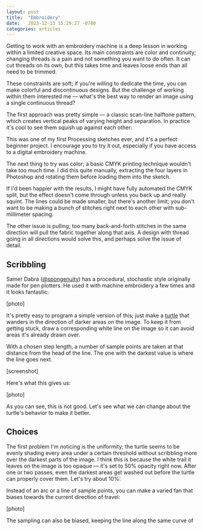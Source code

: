 ```yaml
---
layout: post
title:  "Embroidery"
date:   2023-12-13 15:29:27 -0700
categories: articles
---
```


Getting to work with an embroidery machine is a deep lesson in working within a limited creative space. Its main constraints are color and continuity; changing threads is a pain and not something you want to do often. It can cut threads on its own, but this takes time and leaves loose ends than all need to be trimmed.

These constraints are soft; if you're willing to dedicate the time, you can make colorful and discontinuous designs. But the challenge of working within them interested me — what's the best way to render an image using a single continuous thread?

The first approach was pretty simple — a classic scan-line halftone pattern, which creates vertical peaks of varying height and separation. In practice it's cool to see them squish up against each other:

This was one of my first Processing sketches ever, and it's a perfect beginner project. I encourage you to try it out, especially if you have access to a digital embroidery machine.

The next thing to try was color; a basic CMYK printing technique wouldn't take too much time. I did this quite manually, extracting the four layers in Photoshop and rotating them before loading them into the sketch.

If I'd been happier with the results, I might have fully automated the CMYK split, but the effect doesn't come through unless you back up and really squint. The lines could be made smaller, but there's another limit; you don't want to be making a bunch of stitches right next to each other with sub-millimeter spacing.

The other issue is pulling; too many back-and-forth stitches in the same direction will pull the fabric together along that axis. A design with thread going in all directions would solve this, and perhaps solve the issue of detail.

## Scribbling

Samer Dabra ([@spongenuity](https://www.instagram.com/spongenuity/)) has a procedural, stochastic style originally made for pen plotters. He used it with machine embroidery a few times and it looks fantastic:

[photo]

It's pretty easy to program a simple version of this; just make a [turtle](https://en.wikipedia.org/wiki/Turtle_graphics) that wanders in the direction of darker areas on the image. To keep it from getting stuck, draw a corresponding white line on the image so it can avoid areas it's already drawn over.

With a chosen step length, a number of sample points are taken at that distance from the head of the line. The one with the darkest value is where the line goes next.

[screenshot]

Here's what this gives us:

[photo]

As you can see, this is not good. Let's see what we can change about the turtle's behavior to make it better.

## Choices

The first problem I'm noticing is the uniformity; the turtle seems to be evenly shading every area under a certain threshold without scribbling more over the darkest parts of the image. I think this is because the white trail it leaves on the image is too opaque — it's set to 50% opacity right now. After one or two passes, even the darkest areas get washed out before the turtle can properly cover them. Let's try about 10%:

Instead of an arc or a line of sample points, you can make a varied fan that biases towards the current direction of travel:

[photo]

The sampling can also be biased, keeping the line along the same curve of 